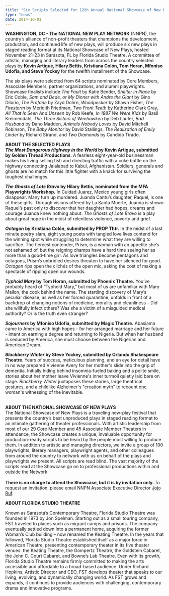 ```yaml
---
title: "Six Scripts Selected for 12th Annual National Showcase of New Plays "
type: "news"
date: 2014-10-01
---
```


<p><span class="lead-in"><strong>WASHINGTON, DC - The NATIONAL NEW PLAY NETWORK</strong> (NNPN), the country’s alliance of non-profit theaters that champions the development, production, and continued life of new plays, will produce six new plays in staged reading format at its National Showcase of New Plays, hosted November 21-23 in Sarasota, FL by Florida Studio Theatre. A committee of artistic, managing and literary leaders from across the country selected plays by <strong>Kevin Artigue, Hilary Bettis, Kristiana Col</strong><strong>ó</strong><strong>n, Tom Horan, Mfoniso Udofia, and Steve Yockey </strong>for the twelfth installment of the Showcase.</span></p>
<p>The six plays were selected from 64 scripts nominated by Core Members, Associate Members, partner organizations, and alumni playwrights. Showcase finalists include <em>The Fault</em> by Katie Bender, <em>Shelter in Place</em> by Eric Coble, <em>Sam and Dede, or My Dinner with Andre the Giant</em> by Gino Dilorio, <em>The Profane</em> by Zayd Dohrn, <em>Woodpecker</em> by Shawn Fisher, <em>The Firestorm</em> by Meridith Friedman, <em>Two Front Teeth</em> by Katherine Clark Gray, <em>All That Is Seen And Unseen</em> by Rob Keefe, <em>In 1987 We Were Kids</em> by Basil Kreimendahl, <em>The Three Sisters of Weehawken</em> by Deb Laufer, <em>Bad Husband</em> by Dano Madden, <em>Animals Nobody Loves</em> by David Mitchell Robinson, <em>The Baby Monitor</em> by David Stallings, <em>The Realization of Emily Linder</em> by Richard Strand, and <em>Two Diamonds</em> by Candido Tirado.</p>
<p><strong>ABOUT THE SELECTED PLAYS</strong><br /><strong><em>The Most Dangerous Highway in the World </em></strong><strong>by Kevin Artigue, </strong><strong>submitted by Golden Thread Productions</strong>. A fearless eight-year-old businessman makes his living selling fish and directing traffic with a coke bottle on the highway connecting Jalalabad to Kabul, Afghanistan. Soldiers, generals and ghosts are no match for this little fighter with a knack for surviving the toughest challenges.</p>
<p><strong><em>The Ghosts of Lote Bravo </em></strong><strong>by Hilary Bettis, nominated from the MFA Playwrights Workshop.</strong> In Cuidad Juarez, Mexico young girls often disappear. Many turn up murdered. Juanda Cantu’s daughter, Raquel, is one of these girls. Through visions offered by La Santa Muerte, Juanda is shown Raquel’s past only to discover that her daughter had hopes, dreams and courage Juanda knew nothing about. <em>The Ghosts of Lote Bravo</em> is a play about great hope in the midst of relentless violence, poverty and grief.</p>
<p><strong><em>Octagon</em></strong> <strong>by Kristiana Colón, submitted by PROP Thtr.</strong> In the midst of a last minute poetry slam, eight young poets with tangled love lives contend for the winning spot while struggling to determine what they are willing to sacrifice. The fiercest contender, Prism, is a woman with an appetite she’s not ashamed of, but the reigning champs have a hard time seeing her as more than a good-time girl. As love triangles become pentagons and octagons, Prism’s unbridled desires threaten to have her silenced for good. <em>Octagon</em> rips open the clichés of the open mic, asking the cost of making a spectacle of ripping open our wounds.</p>
<p><strong><em>Typhoid Mary </em>by Tom Horan, submitted by Phoenix Theatre.</strong> You’ve probably heard of “Typhoid Mary,” but most of us are unfamiliar with Mary Mallon, the cook behind the name. The startling discovery of Mary’s peculiar disease, as well as her forced quarantine, unfolds in front of a backdrop of changing notions of medicine, morality and cleanliness – Did she willfully infect others? Was she a victim of a misguided medical authority? Or is the truth even stranger?</p>
<p><strong><em>Sojourners</em></strong> <strong>by Mfoniso Udofia, submitted by Magic Theatre.</strong> Abasiama came to America with high hopes - for her arranged marriage and her future - intent on earning a degree and returning to Nigeria. But when her husband is seduced by America, she must choose between the Nigerian and American Dream.</p>
<p><strong><em>Blackberry Winter </em></strong><strong>by Steve Yockey, submitted by Orlando Shakespeare Theatre. </strong>Years of success, meticulous planning, and an eye for detail have in no way prepared Vivienne Avery for her mother's slide into the grip of dementia. Initially hiding behind insomnia-fueled baking and a polite smile, stories about her mother leave Vivienne's inner turmoil quietly laid bare on stage. <em>Blackberry Winter </em>juxtaposes these stories, large theatrical gestures, and a childlike Alzheimer's "creation myth" to recount one woman's witnessing of the inevitable.</p>
<p><br /><strong>ABOUT THE NATIONAL SHOWCASE OF NEW PLAYS</strong><br />The National Showcase of New Plays is a traveling new-play festival that presents the country’s best unproduced plays in staged reading format to an intimate gathering of theater professionals. With artistic leadership from most of our 29 Core Member and 45 Associate Member Theaters in attendance, the Showcase creates a unique, invaluable opportunity for production-ready scripts to be heard by the people most willing to produce them. In addition to artistic and managing directors, we invite a group of 100 playwrights, literary managers, playwright agents, and other colleagues from around the country to network with us on behalf of the plays and playwrights we present. All scripts are read blind. The vast majority of the scripts read at the Showcase go on to professional productions within and outside the Network.<br /><br /><strong>There is no charge to attend the Showcase, but it is by invitation only. </strong>To request an invitation, please email NNPN Associate Executive Director <a href="mailto:jojo@nnpn.org" rel="nofollow">Jojo Ruf</a>.</p>
<p><strong>ABOUT FLORIDA STUDIO THEATRE  </strong></p>
<p>Known as Sarasota’s Contemporary Theatre, Florida Studio Theatre was founded in 1973 by Jon Spelman. Starting out as a small touring company, FST traveled to places such as migrant camps and prisons. The company eventually settled down into a permanent home, acquiring the former Woman’s Club building – now renamed the Keating Theatre. In the years that followed, Florida Studio Theatre established itself as a major force in American Theatre, presenting contemporary theater in its five theater venues: the Keating Theatre, the Gompertz Theatre, the Goldstein Cabaret, the John C. Court Cabaret, and Bowne’s Lab Theatre. Even with its growth, Florida Studio Theatre remains firmly committed to making the arts accessible and affordable to a broad-based audience. Under Richard Hopkins, Artistic Director and CEO, FST develops theater that speaks to our living, evolving, and dynamically changing world. As FST grows and expands, it continues to provide audiences with challenging, contemporary drama and innovative programs.</p>
